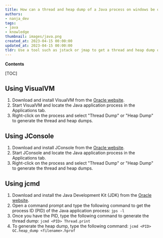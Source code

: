 ```yaml
---
title: How can a thread and heap dump of a Java process on windows be obtained if it is not running in a console?
authors:
- nanja_dev
tags:
- java
- knowledge
thumbnail: images/java.png
created_at: 2023-04-15 00:00:00
updated_at: 2023-04-15 00:00:00
tldr: Use a tool such as jstack or jmap to get a thread and heap dump of a Java process on Windows that is not running in a console.
---
```


**Contents**

[TOC]

## Using VisualVM
1. Download and install VisualVM from the [Oracle website](https://visualvm.github.io/download.html).
2. Start VisualVM and locate the Java application process in the Applications tab.
3. Right-click on the process and select "Thread Dump" or "Heap Dump" to generate the thread and heap dumps.

## Using JConsole
1. Download and install JConsole from the [Oracle website](https://www.oracle.com/technetwork/java/javase/downloads/index.html).
2. Start JConsole and locate the Java application process in the Applications tab.
3. Right-click on the process and select "Thread Dump" or "Heap Dump" to generate the thread and heap dumps.

## Using jcmd
1. Download and install the Java Development Kit (JDK) from the [Oracle website](https://www.oracle.com/technetwork/java/javase/downloads/index.html).
2. Open a command prompt and type the following command to get the process ID (PID) of the Java application process: `jps -l`
3. Once you have the PID, type the following command to generate the thread dump: `jcmd <PID> Thread.print`
4. To generate the heap dump, type the following command: `jcmd <PID> GC.heap_dump <filename>.hprof`
